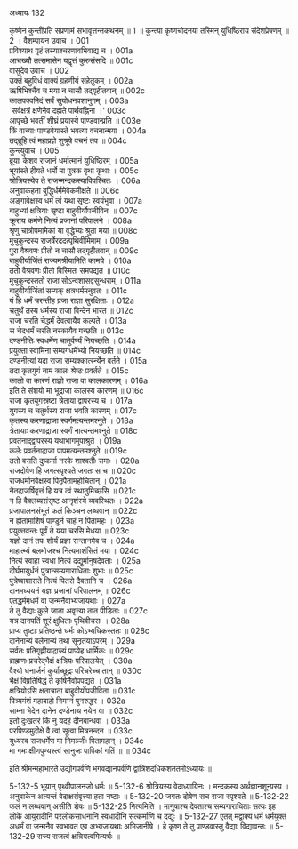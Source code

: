 अध्यायः 132

कृष्णेन कुन्तींप्रति सप्रणामं सभावृत्तन्तकथनम् ॥ 1 ॥ कुन्त्या कृष्णचोदनया तस्मिन् युधिष्ठिराय संदेशप्रेषणम् ॥ 2 ।
वैशम्पायन उवाच ।	001    
प्रविश्याथ गृहं तस्याश्चरणावभिवाद्य च ।	001a  
आचख्यौ तत्समासेन यद्वृत्तं कुरुसंसदि ॥	001c  
वासुदेव उवाच ।	002    
उक्तं बहुविधं वाक्यं ग्रहणीयं सहेतुकम् ।	002a  
ऋषिभिश्चैव च मया न चासौ तद्गृहीतवान् ॥	002c  
कालपक्वमिदं सर्वं सुयोधनवशानुगम् ।	003a  
`सर्वक्षत्रं क्षणेनैव दह्यते पार्थवह्निना ।'	003c  
आपृच्छे भवतीं शीघ्रं प्रयास्ये पाण्डवान्प्रति ॥	003e   
किं वाच्याः पाण्डवेयास्ते भवत्या वचनान्मया ।	004a  
तद्ब्रूहि त्वं महाप्रज्ञे शुश्रूषे वचनं तव ॥	004c  
कुन्त्युवाच ।	005    
ब्रूयाः केशव राजानं धर्मात्मानं युधिष्ठिरम् ।	005a  
भूयांस्ते हीयते धर्मो मा पुत्रक वृथा कृथाः ॥	005c  
श्रोत्रियस्येव ते राजन्मन्दकस्याविपश्चितः ।	006a  
अनुवाकहता बुद्धिर्धर्ममेवैकमीक्षते ॥	006c  
अङ्गावेक्षस्व धर्मं त्वं यथा सृष्टः स्वयंभुवा ।	007a  
बाहुभ्यां क्षत्रियाः सृष्टा बाहुवीर्योपजीविनः ॥	007c  
क्रूराय कर्मणे नित्यं प्रजानां परिपालने ।	008a  
श्रृणु चात्रोपमामेकां या वृद्धेभ्यः श्रुता मया ॥	008c  
मुचुकुन्दस्य राजर्षेरददत्पृथिवीमिमाम् ।	009a  
पुरा वैश्रवणः प्रीतो न चासौ तद्गृहीतवान् ॥	009c  
बाहुवीर्यार्जितं राज्यमश्रीयामिति कामये ।	010a  
ततो वैश्रवणः प्रीतो विस्मितः समपद्यत ॥	010c  
मुचुकुन्दस्ततो राजा सोऽन्वशासद्वसुन्धराम् ।	011a  
बाहुवीर्यार्जितां सम्यक् क्षत्रधर्ममनुव्रतः ॥	011c  
यं हि धर्मं चरन्तीह प्रजा राज्ञा सुरक्षिताः ।	012a  
चतुर्थं तस्य धर्मस्य राजा विन्देन भारत ॥	012c  
राजा चरति चेद्धर्मं देवत्वायैव कल्पते ।	013a  
स चेदधर्मं चरति नरकायैव गच्छति ॥	013c  
दण्डनीतिः स्वधर्मेण चातुर्वर्ण्यं नियच्छति ।	014a  
प्रयुक्ता स्वामिना सम्यगधर्मेभ्यो नियच्छति ॥	014c  
दण्डनीत्यां यदा राजा सम्यक्कार्त्स्न्येन वर्तते ।	015a  
तदा कृतयुगं नाम कालः श्रेष्ठः प्रवर्तते ॥	015c  
कालो वा कारणं राज्ञो राजा वा कालकारणम् ।	016a  
इति ते संशयो मा भूद्राजा कालस्य कारणम् ॥	016c  
राजा कृतयुगस्रष्टा त्रेताया द्वापरस्य च ।	017a  
युगस्य च चतुर्थस्य राजा भवति कारणम् ॥	017c  
कृतस्य करणाद्राजा स्वर्गमत्यन्तमश्नुते ।	018a  
त्रेतायाः करणाद्राजा स्वर्गं नात्यन्तमश्नुते ॥	018c  
प्रवर्तनाद्द्वापरस्य यथाभागमुपाश्रुते ।	019a  
कलेः प्रवर्तनाद्राजा पापमत्यन्तमश्नुते ॥	019c  
ततो वसति दुष्कर्मा नरके शाश्वतीः समाः ।	020a  
राजदोषेण हि जगत्स्पृश्यते जगतः स च ॥	020c  
राजधर्मानवेक्षस्व पितृपैतामहोचितान् ।	021a  
नैतद्राजर्षिवृत्तं हि यत्र त्वं स्थातुमिच्छसि ॥	021c  
न हि वैक्लब्यसंसृष्ट आनृशंस्ये व्यवस्थितः ।	022a  
प्रजापालनसंभूतं फलं किञ्चन लब्धवान् ॥	022c  
न ह्येतामाशिषं पाण्डुर्न चाहं न पितामहः ।	023a  
प्रयुक्तवन्तः पूर्वं ते यया चरसि मेधया ॥	023c  
यज्ञो दानं तपः शौर्यं प्रज्ञा सन्तानमेव च ।	024a  
माहात्म्यं बलमोजश्च नित्यमाशंसितं मया ॥	024c  
नित्यं स्वाहा स्वधा नित्यं दद्युर्मानुषदेवताः ।	025a  
दीर्घमायुर्धनं पुत्रान्सम्यगाराधिताः शुभाः ॥	025c  
पुत्रेष्वाशासते नित्यं पितरो दैवतानि च ।	026a  
दानमध्ययनं यज्ञः प्रजानां परिपालनम् ॥	026c  
एतद्धर्ममधर्मं वा जन्मनैवाभ्यजायथाः ।	027a  
ते तु वैद्याः कुले जाता अवृत्त्या तात पीडिताः ॥	027c  
यत्र दानपतिं शूरं क्षुधिताः पृथिवीचराः ।	028a  
प्राप्य तुष्टाः प्रतिष्ठन्ते धर्मः कोऽभ्यधिकस्ततः ॥	028c  
दानेनान्यं बलेनान्यं तथा सूनृतयाऽपरम् ।	029a  
सर्वतः प्रतिगृह्णीयाद्राज्यं प्राप्येह धार्मिकः ॥	029c  
ब्राह्मणः प्रचरेद्भैक्षं क्षत्रियः परिपालयेत् ।	030a  
वैश्यो धनार्जनं कुर्याच्छूद्रः परिचरेच्च तान् ॥	030c  
भैक्षं विप्रतिषिद्धं ते कृषिर्नैवोपपद्यते ।	031a  
क्षत्रियोऽसि क्षतात्राता बाहुवीर्योपजीविता ॥	031c  
पित्र्यमंशं महाबाहो निमग्नं पुनरुद्धर ।	032a  
साम्ना भेदेन दानेन दण्डेनाथ नयेन वा ॥	032c  
इतो दुःखतरं किं नु यदहं दीनबान्धवा ।	033a  
परपिण्डमुदीक्षे वै त्वां सूत्वा मित्रनन्दन ॥	033c  
युध्यस्व राजधर्मेण मा निमञ्जीः पितामहान् ।	034c  
मा गमः क्षीणपुण्यस्त्वं सानुजः पापिकां गतिं ॥ ॥	034c  

इति श्रीमन्महाभारते उद्योगपर्वणि भगवद्यानपर्वणि द्वात्रिंशदधिकशततमोऽध्यायः ॥

5-132-5 भूयान् पृथ्वीपालनजो धर्मः ॥ 5-132-6 श्रोत्रियस्य वेदाध्यायिनः । मन्दकस्य अर्थज्ञानशून्यस्य । अनुवाकेन अत्यन्तं वेदाक्षसंवृत्त्या हता नष्टाः ॥ 5-132-20 जगतः दोषेण सच राजा स्पृश्यते ॥ 5-132-22 फलं न लब्धवान् असीति शेषः ॥ 5-132-25 नित्यमिति । मानुषाश्च देवताश्च सम्यगाराधिताः सत्यः इह लोके आयुरादीनि परलोकसाधनानि स्वधादीनि सत्कर्माणि च दद्युः ॥ 5-132-27 एतत् मद्वाक्यं धर्मं धर्मयुक्तं अधर्मं वा जन्मनैव स्वभावत एव अभ्यजायथाः अभिजानीषे । हे कृष्ण ते तु पाण्डवास्तु वैद्याः विद्यावन्तः ॥ 5-132-29 राज्य राजत्वं क्षत्रियत्वमित्यर्थः ॥
